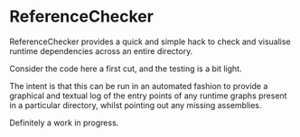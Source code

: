 # ReferenceChecker

ReferenceChecker provides a quick and simple hack to check and visualise runtime dependencies across an entire directory.

Consider the code here a first cut, and the testing is a bit light.

The intent is that this can be run in an automated fashion to provide a graphical and textual log of the entry points of any runtime graphs present in a particular directory, whilst pointing out any missing assemblies.

Definitely a work in progress.

